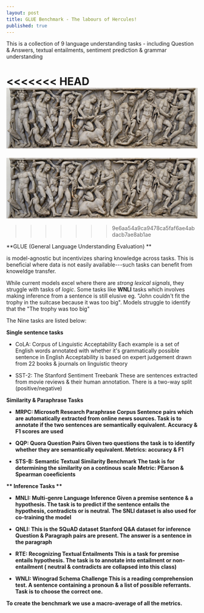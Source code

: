 ```yaml
---
layout: post
title: GLUE Benchmark - The labours of Hercules!
published: true
---
```


This is a collection of 9 language understanding tasks - including Question & Answers, textual entailments, sentiment prediction & grammar understanding

<<<<<<< HEAD
![12 Labours](/images/Twelve_Labours_Altemps_Inv8642.jpg)
=======
![12 labours](/images/Twelve_Labours_Altemps_Inv8642.jpg)
>>>>>>> 9e6aa54a9ca9478ca5faf6ae4abdacb7ae8ab1ae


**GLUE (General Language Understanding Evaluation) ** 

is model-agnostic but incentivizes sharing knowledge across tasks. This is beneficial where data is not easily available---such tasks can benefit from knoweldge transfer. 

While current models excel where there are *strong lexical signals*, they struggle with tasks of *logic*. Some tasks like **WNLI** tasks which involves making inference from a sentence is still elusive
eg. "John couldn't fit the trophy in the suitcase because it was too big". Models struggle to identify that the "The trophy was too big"


The Nine tasks are listed below: 

**<A> Single sentence tasks**

- CoLA: Corpus of Linguistic Acceptability 
Each example is a set of English words annotated with whether it's grammatically possible sentence in English 
Acceptability is based on expert judgement drawn from 22 books & journals on linguistic theory 

- SST-2: The Stanford Sentiment Treebank
These are sentences extracted from movie reviews & their human annotation. There is a two-way split (positive/negative)


**<B> Similarity & Paraphrase Tasks** 

- MRPC: Microsoft Research Paraphrase Corpus
Sentence pairs which are automatically extracted from online news sources. Task is to annotate if the two sentences are semantically equivalent. Accuracy & F1 scores are used


- QQP: Quora Question Pairs
Given two questions the task is to identify whether they are semantically equivalent. Metrics: accuracy & F1 

- STS-B: Semantic Textual Similarity Benchmark
The task is for determining the similarity on a continous scale
Metric: PEarson & Spearman coeeficients

**<C> Inference Tasks **


- MNLI: Multi-genre Language Inference
Given a premise sentence & a hypothesis. The task is to predict if the sentence entails the hypothesis, contradicts or is neutral.
The SNLI dataset is also used for co-training the model 

- QNLI: This is the SQuAD dataset Stanford Q&A dataset for inference
Question & Paragraph pairs are present. The answer is a sentence in the paragraph 

- RTE: Recognizing Textual Entailments
This is a task for premise entails hypothesis. The task is to annotate into entailment or non-entailment ( neutral & contradicts are collapsed into this class)

- WNLI: Winograd Schema Challenge
This is a reading comprehension test. A sentence containing a pronoun & a list of possible referrants. Task is to choose the correct one. 


To create the benchmark we use a macro-average of all the metrics. 


